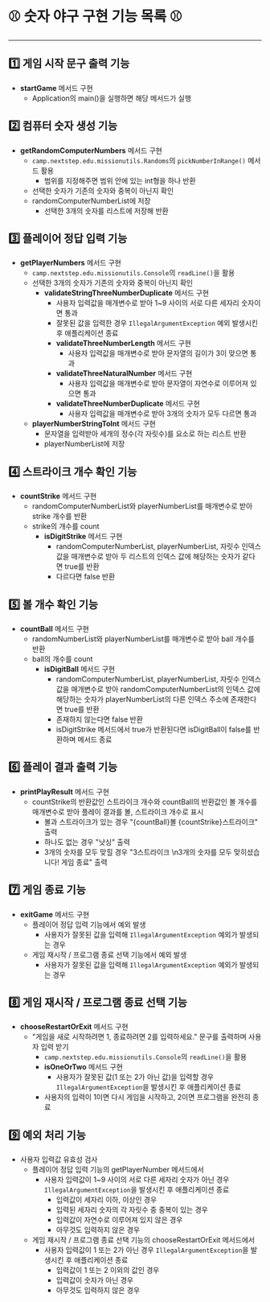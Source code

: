 # ⚾️ 숫자 야구 구현 기능 목록 ⚾️
***
## 1️⃣ 게임 시작 문구 출력 기능
- **startGame** 메서드 구현
  - Application의 main()을 실행하면 해당 메서드가 실행

## 2️⃣ 컴퓨터 숫자 생성 기능
- **getRandomComputerNumbers** 메서드 구현
    - `camp.nextstep.edu.missionutils.Randoms`의 `pickNumberInRange()` 메서드 활용
      - 범위를 지정해주면 범위 안에 있는 int형을 하나 반환
    - 선택한 숫자가 기존의 숫자와 중복이 아닌지 확인
    - randomComputerNumberList에 저장
      - 선택한 3개의 숫자를 리스트에 저장해 반환

## 3️⃣ 플레이어 정답 입력 기능
- **getPlayerNumbers** 메서드 구현
    - `camp.nextstep.edu.missionutils.Console`의 `readLine()`을 활용
    - 선택한 3개의 숫자가 기존의 숫자와 중복이 아닌지 확인
        - **validateStringThreeNumberDuplicate** 메서드 구현
          - 사용자 입력값을 매개변수로 받아 1~9 사이의 서로 다른 세자리 숫자이면 통과
          - 잘못된 값을 입력한 경우 `IllegalArgumentException` 예외 발생시킨 후 애플리케이션 종료
          - **validateThreeNumberLength** 메서드 구현
            - 사용자 입력값을 매개변수로 받아 문자열의 길이가 3이 맞으면 통과
          - **validateThreeNaturalNumber** 메서드 구현
            - 사용자 입력값을 매개변수로 받아 문자열이 자연수로 이루어져 있으면 통과
          - **validateThreeNumberDuplicate** 메서드 구현
            - 사용자 입력값을 매개변수로 받아 3개의 숫자가 모두 다르면 통과
    - **playerNumberStringToInt** 메서드 구현
      - 문자열을 입력받아 세개의 정수(각 자릿수)를 요소로 하는 리스트 반환
      - playerNumberList에 저장

## 4️⃣ 스트라이크 개수 확인 기능
- **countStrike** 메서드 구현
  - randomComputerNumberList와 playerNumberList를 매개변수로 받아 strike 개수를 반환
  - strike의 개수를 count
    - **isDigitStrike** 메서드 구현
      - randomComputerNumberList, playerNumberList, 자릿수 인덱스 값을 매개변수로 받아 두 리스트의 인덱스 값에 해당하는 숫자가 같다면 true를 반환
      - 다르다면 false 반환

## 5️⃣ 볼 개수 확인 기능
- **countBall** 메서드 구현
  - randomNumberList와 playerNumberList를 매개변수로 받아 ball 개수를 반환
  - ball의 개수를 count
    - **isDigitBall** 메서드 구현
      - randomComputerNumberList, playerNumberList, 자릿수 인덱스 값을 매개변수로 받아 randomComputerNumberList의 인덱스 값에 해당하는 숫자가 playerNumberList의 다른 인덱스 주소에 존재한다면 true를 반환
      - 존재하지 않는다면 false 반환
      - isDigitStrike 메서드에서 true가 반환된다면 isDigitBall이 false를 반환하며 메서드 종료 

## 6️⃣ 플레이 결과 출력 기능
- **printPlayResult** 메서드 구현
  - countStrike의 반환값인 스트라이크 개수와 countBall의 반환값인 볼 개수를 매개변수로 받아 플레이 결과를 볼, 스트라이크 개수로 표시
    - 볼과 스트라이크가 있는 경우 "{countBall}볼 {countStrike}스트라이크" 출력
    - 하나도 없는 경우 "낫싱" 출력
    - 3개의 숫자를 모두 맞힐 경우 "3스트라이크 \n3개의 숫자를 모두 맞히셨습니다! 게임 종료" 출력

## 7️⃣ 게임 종료 기능
- **exitGame** 메서드 구현
  - 플레이어 정답 입력 기능에서 예외 발생
    - 사용자가 잘못된 값을 입력해 `IllegalArgumentException` 예외가 발생되는 경우
  - 게임 재시작 / 프로그램 종료 선택 기능에서 예외 발생
    - 사용자가 잘못된 값을 입력해 `IllegalArgumentException` 예외가 발생되는 경우

## 8️⃣ 게임 재시작 / 프로그램 종료 선택 기능
- **chooseRestartOrExit** 메서드 구현
  - "게임을 새로 시작하려면 1, 종료하려면 2를 입력하세요." 문구를 출력하며 사용자 입력 받기
    - `camp.nextstep.edu.missionutils.Console`의 `readLine()`을 활용
    - **isOneOrTwo** 메서드 구현
      - 사용자가 잘못된 값(1 또는 2가 아닌 값)을 입력할 경우 `IllegalArgumentException`을 발생시킨 후 애플리케이션 종료
    - 사용자의 입력이 1이면 다시 게임을 시작하고, 2이면 프로그램을 완전히 종료

## 9️⃣ 예외 처리 기능
- 사용자 입력값 유효성 검사
  - 플레이어 정답 입력 기능의 getPlayerNumber 메서드에서
    - 사용자 입력값이 1~9 사이의 서로 다른 세자리 숫자가 아닌 경우 `IllegalArgumentException`을 발생시킨 후 애플리케이션 종료
        - 입력값이 세자리 이하, 이상인 경우
        - 입력된 세자리 숫자의 각 자릿수 중 중복이 있는 경우
        - 입력값이 자연수로 이루어져 있지 않은 경우
        - 아무것도 입력하지 않은 경우
  - 게임 재시작 / 프로그램 종료 선택 기능의 chooseRestartOrExit 메서드에서
    - 사용자 입력값이 1 또는 2가 아닌 경우 `IllegalArgumentException`을 발생시킨 후 애플리케이션 종료
      - 입력값이 1 또는 2 이외의 값인 경우
      - 입력값이 숫자가 아닌 경우
      - 아무것도 입력하지 않은 경우